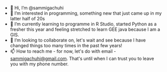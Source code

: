 - 👋 Hi, I’m @sammigachuhi
- 👀 I’m interested in programming, something new that just came up in my latter half of 20s
- 🌱 I’m currently learning to programme in R Studio, started Python as a fresher this year and feeling stretched to learn GEE java because I am a GIS.
- 💞️ I’m looking to collaborate on, let's wait and see because I have changed things too many times in the past few years!
- 📫 How to reach me - for now, let's do with email - sammigachuhi@gmail.com. That's until when I can trust you to leave you with my phone number.

<!---
sammigachuhi/sammigachuhi is a ✨ special ✨ repository because its `README.md` (this file) appears on your GitHub profile.
You can click the Preview link to take a look at your changes.
--->
